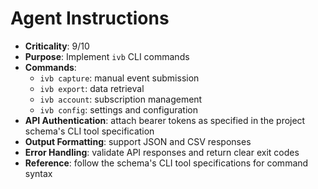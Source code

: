 # Agent Instructions

- **Criticality**: 9/10
- **Purpose**: Implement `ivb` CLI commands
- **Commands**:
  - `ivb capture`: manual event submission
  - `ivb export`: data retrieval
  - `ivb account`: subscription management
  - `ivb config`: settings and configuration
- **API Authentication**: attach bearer tokens as specified in the project schema's CLI tool specification
- **Output Formatting**: support JSON and CSV responses
- **Error Handling**: validate API responses and return clear exit codes
- **Reference**: follow the schema's CLI tool specifications for command syntax
